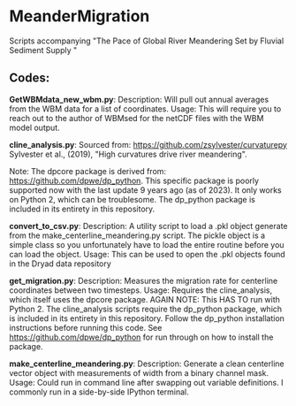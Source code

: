 # MeanderMigration
Scripts accompanying "The Pace of Global River Meandering Set by Fluvial Sediment Supply "

## Codes:

**GetWBMdata_new_wbm.py**: 
Description: Will pull out annual averages from the WBM data for a list of coordinates.
Usage: This will require you to reach out to the author of WBMsed for the netCDF files with the WBM model output.

**cline_analysis.py**:
Sourced from: https://github.com/zsylvester/curvaturepy
Sylvester et al., (2019), "High curvatures drive river meandering".

Note: The dpcore package is derived from: https://github.com/dpwe/dp_python. This specific package is poorly supported now with the last update 9 years ago (as of 2023).
      It only works on Python 2, which can be troublesome. The dp_python package is included in its entirety in this repository.

**convert_to_csv.py**:
Description: A utility script to load a .pkl object generate from the make_centerline_meandering.py script. 
             The pickle object is a simple class so you unfortunately have to load the entire routine before you can load the object.
Usage: This can be used to open the .pkl objects found in the Dryad data repository

**get_migration.py**:
Description: Measures the migration rate for centerline coordinates between
             two timesteps.
Usage: Requires the cline_analysis, which itself uses the dpcore package. AGAIN NOTE: This HAS TO run with Python 2. 
       The cline_analysis scripts require the dp_python package, which is included in its entirety in this repository.
       Follow the dp_python installation instructions before running this code. See https://github.com/dpwe/dp_python for run through on how to install the package.

**make_centerline_meandering.py**:
Description: Generate a clean centerline vector object with measurements of width
             from a binary channel mask.
Usage: Could run in command line after swapping out variable definitions. I 
       commonly run in a side-by-side IPython terminal.


